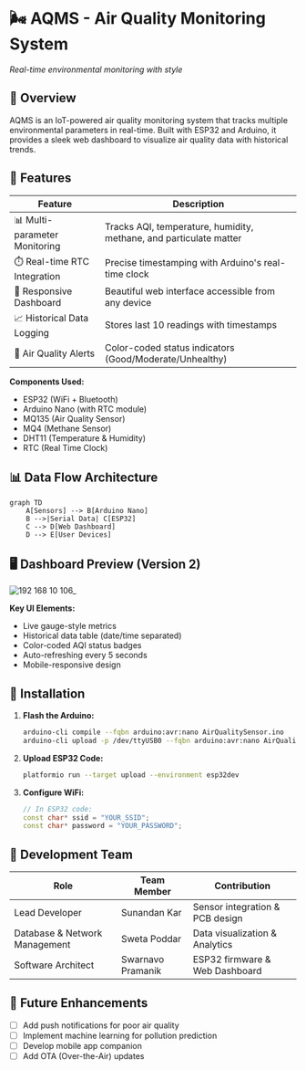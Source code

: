 # 🌬️ AQMS - Air Quality Monitoring System

*Real-time environmental monitoring with style*

## 🚀 Overview
AQMS is an IoT-powered air quality monitoring system that tracks multiple environmental parameters in real-time. Built with ESP32 and Arduino, it provides a sleek web dashboard to visualize air quality data with historical trends.

## 🌟 Features

| Feature               | Description                                                                 |
|-----------------------|-----------------------------------------------------------------------------|
| 📊 Multi-parameter Monitoring | Tracks AQI, temperature, humidity, methane, and particulate matter         |
| ⏱️ Real-time RTC Integration | Precise timestamping with Arduino's real-time clock                         |
| 📱 Responsive Dashboard | Beautiful web interface accessible from any device                          |
| 📈 Historical Data Logging | Stores last 10 readings with timestamps                                    |
| 🚨 Air Quality Alerts | Color-coded status indicators (Good/Moderate/Unhealthy)                     |


**Components Used:**
- ESP32 (WiFi + Bluetooth)
- Arduino Nano (with RTC module)
- MQ135 (Air Quality Sensor)
- MQ4 (Methane Sensor)
- DHT11 (Temperature & Humidity)
- RTC (Real Time Clock)

## 📊 Data Flow Architecture

```mermaid
graph TD
    A[Sensors] --> B[Arduino Nano]
    B -->|Serial Data| C[ESP32]
    C --> D[Web Dashboard]
    D --> E[User Devices]
```

## 🖥️ Dashboard Preview (Version 2) ##


![192 168 10 106_](https://github.com/user-attachments/assets/a79655d1-9074-421f-b8a2-89f1a09ca67c)



**Key UI Elements:**
- Live gauge-style metrics
- Historical data table (date/time separated)
- Color-coded AQI status badges
- Auto-refreshing every 5 seconds
- Mobile-responsive design

## 🔧 Installation

1. **Flash the Arduino:**
   ```bash
   arduino-cli compile --fqbn arduino:avr:nano AirQualitySensor.ino
   arduino-cli upload -p /dev/ttyUSB0 --fqbn arduino:avr:nano AirQualitySensor.ino
   ```

2. **Upload ESP32 Code:**
   ```bash
   platformio run --target upload --environment esp32dev
   ```

3. **Configure WiFi:**
   ```cpp
   // In ESP32 code:
   const char* ssid = "YOUR_SSID";
   const char* password = "YOUR_PASSWORD";
   ```


## 👥 Development Team

| Role                           | Team Member          | Contribution                          |
|--------------------------------|----------------------|---------------------------------------|
| Lead Developer                 | Sunandan Kar         | Sensor integration & PCB design       |
| Database & Network Management  | Sweta Poddar         | Data visualization & Analytics        |
| Software Architect             | Swarnavo Pramanik    | ESP32 firmware & Web Dashboard        |


## 🌱 Future Enhancements
- [ ] Add push notifications for poor air quality
- [ ] Implement machine learning for pollution prediction
- [ ] Develop mobile app companion
- [ ] Add OTA (Over-the-Air) updates

